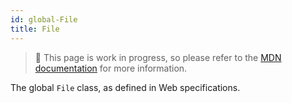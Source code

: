```yaml
---
id: global-File
title: File
---
```


> 🚧 This page is work in progress, so please refer to the [MDN documentation](https://developer.mozilla.org/en-US/docs/Web/API/File) for more information.

The global `File` class, as defined in Web specifications.
